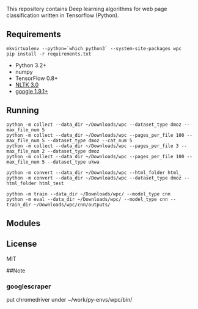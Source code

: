 This repository contains Deep learning algorithms for web page classification written in Tensorflow (Python).

## Requirements
```
mkvirtualenv --python=`which python3` --system-site-packages wpc
pip install -r requirements.txt
```
- Python 3.2+
- numpy
- TensorFlow 0.8+
- [NLTK 3.0](http://www.nltk.org/install.html)
- [google 1.9.1+](https://pypi.python.org/pypi/google)

## Running
```
python -m collect --data_dir ~/Downloads/wpc --dataset_type dmoz --max_file_num 5
python -m collect --data_dir ~/Downloads/wpc --pages_per_file 100 --max_file_num 5 --dataset_type dmoz --cat_num 5
python -m collect --data_dir ~/Downloads/wpc --pages_per_file 3 --max_file_num 2 --dataset_type dmoz
python -m collect --data_dir ~/Downloads/wpc --pages_per_file 100 --max_file_num 5 --dataset_type ukwa

python -m convert --data_dir ~/Downloads/wpc --html_folder html_
python -m convert --data_dir ~/Downloads/wpc --dataset_type dmoz --html_folder html_test 

python -m train --data_dir ~/Downloads/wpc/ --model_type cnn
python -m eval --data_dir ~/Downloads/wpc/ --model_type cnn --train_dir ~/Downloads/wpc/cnn/outputs/
```


## Modules

## License
MIT

##Note
### googlescraper
put chromedriver under ~/work/py-envs/wpc/bin/
